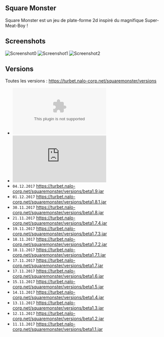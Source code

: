 ## Square Monster
Square Monster est un jeu de plate-forme 2d inspiré du magnifique Super-Meat-Boy !

## Screenshots
![Screenshot0](https://raw.githubusercontent.com/Strozor/Square-Monster/master/screenshots/0.png)
![Screenshot1](https://raw.githubusercontent.com/Strozor/Square-Monster/master/screenshots/1.png)
![Screenshot2](https://raw.githubusercontent.com/Strozor/Square-Monster/master/screenshots/2.png)

## Versions
Toutes les versions : <https://turbet.nalo-corp.net/squaremonster/versions>
* ![Download the current .exe version](https://github.com/Strozor/Square-Monster/blob/master/SquareMonster.exe?raw=true)
* ![Download the current .jar version](https://github.com/Strozor/Square-Monster/blob/master/SquareMonster.jar?raw=true)
* `04.12.2017` <https://turbet.nalo-corp.net/squaremonster/versions/beta1.9.jar>
* `01.12.2017` <https://turbet.nalo-corp.net/squaremonster/versions/beta1.8.1.jar>
* `30.11.2017` <https://turbet.nalo-corp.net/squaremonster/versions/beta1.8.jar>
* `21.11.2017` <https://turbet.nalo-corp.net/squaremonster/versions/beta1.7.4.jar>
* `19.11.2017` <https://turbet.nalo-corp.net/squaremonster/versions/beta1.7.3.jar>
* `18.11.2017` <https://turbet.nalo-corp.net/squaremonster/versions/beta1.7.2.jar>
* `18.11.2017` <https://turbet.nalo-corp.net/squaremonster/versions/beta1.7.1.jar>
* `17.11.2017` <https://turbet.nalo-corp.net/squaremonster/versions/beta1.7.jar>
* `17.11.2017` <https://turbet.nalo-corp.net/squaremonster/versions/beta1.6.jar>
* `15.11.2017` <https://turbet.nalo-corp.net/squaremonster/versions/beta1.5.jar>
* `14.11.2017` <https://turbet.nalo-corp.net/squaremonster/versions/beta1.4.jar>
* `13.11.2017` <https://turbet.nalo-corp.net/squaremonster/versions/beta1.3.jar>
* `12.11.2017` <https://turbet.nalo-corp.net/squaremonster/versions/beta1.2.jar>
* `11.11.2017` <https://turbet.nalo-corp.net/squaremonster/versions/beta1.1.jar>
